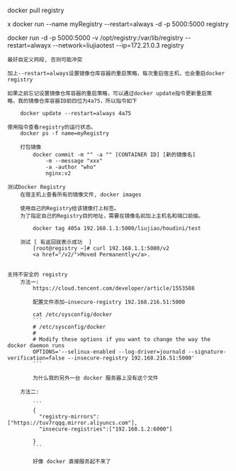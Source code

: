 
docker pull registry

x docker run --name myRegistry --restart=always -d -p 5000:5000 registry

docker run -d -p 5000:5000 -v /opt/registry:/var/lib/registry --restart=alwayx --network=liujiaotest --ip=172.21.0.3 registry

    最好自定义网段, 否则可能冲突

    加上--restart=always设置镜像仓库容器的重启策略，每次重启宿主机，也会重启docker registry

    如果之前忘记设置镜像仓库容器的重启策略，可以通过docker update指令更新重启策
    略，我的镜像仓库容器ID前四位为4a75，所以指令如下

        docker update --restart=always 4a75

    使用指令查看registry的运行状态。
        docker ps -f name=myRegistry

        打包镜像
            docker commit -m "" -a "" [CONTAINER ID] [新的镜像名]
                -m --message "xxx"
                -a -author "who"
                nginx:v2

    测试Docker Registry
        在宿主机上查看所有的镜像文件, docker images

        使用自己的Registry给该镜像打上标签。 
        为了指定自己的Registry目的地址，需要在镜像名前加上主机名和端口前缀。

            docker tag 405a 192.168.1.1:5000/liujiao/houdini/test

        测试 [ 有返回就表示成功  ]
            [root@registry ~]# curl 192.168.1.1:5000/v2
            <a href="/v2/">Moved Permanently</a>.


    支持不安全的 registry
        方法一:
            https://cloud.tencent.com/developer/article/1553588
            
            配置文件添加–insecure-registry 192.168.216.51:5000
            
            cat /etc/sysconfig/docker
            ```
            # /etc/sysconfig/docker
            #
            # Modify these options if you want to change the way the docker daemon runs
            OPTIONS='--selinux-enabled --log-driver=journald --signature-verification=false --insecure-registry 192.168.216.51:5000'
            ```
            
            为什么我的另外一台 docker 服务器上没有这个文件
            
        方法二:
            
            ```
            {
              "registry-mirrors": ["https://tuv7rqqq.mirror.aliyuncs.com"],
              "insecure-registries":["192.168.1.2:6000"]
                
            }
            ```
            
            好像 docker 直接服务起不来了

    


